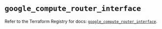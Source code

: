 # `google_compute_router_interface`

Refer to the Terraform Registry for docs: [`google_compute_router_interface`](https://registry.terraform.io/providers/hashicorp/google-beta/6.2.0/docs/resources/google_compute_router_interface).
